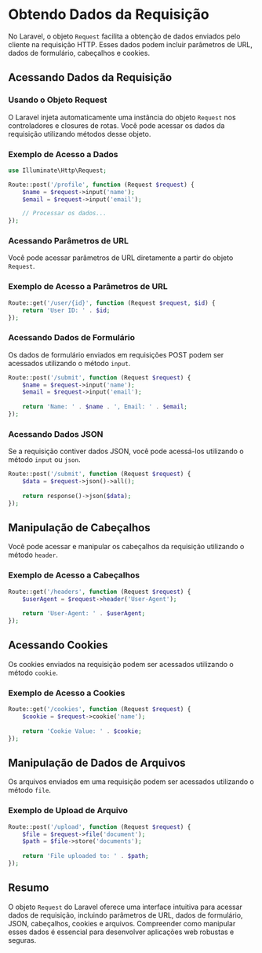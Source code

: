 # Obtendo Dados da Requisição

No Laravel, o objeto `Request` facilita a obtenção de dados enviados pelo cliente na requisição HTTP. Esses dados podem incluir parâmetros de URL, dados de formulário, cabeçalhos e cookies.

## Acessando Dados da Requisição

### Usando o Objeto Request

O Laravel injeta automaticamente uma instância do objeto `Request` nos controladores e closures de rotas. Você pode acessar os dados da requisição utilizando métodos desse objeto.

### Exemplo de Acesso a Dados

```php
use Illuminate\Http\Request;

Route::post('/profile', function (Request $request) {
    $name = $request->input('name');
    $email = $request->input('email');

    // Processar os dados...
});
```

### Acessando Parâmetros de URL

Você pode acessar parâmetros de URL diretamente a partir do objeto `Request`.

### Exemplo de Acesso a Parâmetros de URL

```php
Route::get('/user/{id}', function (Request $request, $id) {
    return 'User ID: ' . $id;
});
```

### Acessando Dados de Formulário

Os dados de formulário enviados em requisições POST podem ser acessados utilizando o método `input`.

```php
Route::post('/submit', function (Request $request) {
    $name = $request->input('name');
    $email = $request->input('email');
    
    return 'Name: ' . $name . ', Email: ' . $email;
});
```

### Acessando Dados JSON

Se a requisição contiver dados JSON, você pode acessá-los utilizando o método `input` ou `json`.

```php
Route::post('/submit', function (Request $request) {
    $data = $request->json()->all();
    
    return response()->json($data);
});
```

## Manipulação de Cabeçalhos

Você pode acessar e manipular os cabeçalhos da requisição utilizando o método `header`.

### Exemplo de Acesso a Cabeçalhos

```php
Route::get('/headers', function (Request $request) {
    $userAgent = $request->header('User-Agent');
    
    return 'User-Agent: ' . $userAgent;
});
```

## Acessando Cookies

Os cookies enviados na requisição podem ser acessados utilizando o método `cookie`.

### Exemplo de Acesso a Cookies

```php
Route::get('/cookies', function (Request $request) {
    $cookie = $request->cookie('name');
    
    return 'Cookie Value: ' . $cookie;
});
```

## Manipulação de Dados de Arquivos

Os arquivos enviados em uma requisição podem ser acessados utilizando o método `file`.

### Exemplo de Upload de Arquivo

```php
Route::post('/upload', function (Request $request) {
    $file = $request->file('document');
    $path = $file->store('documents');
    
    return 'File uploaded to: ' . $path;
});
```

## Resumo

O objeto `Request` do Laravel oferece uma interface intuitiva para acessar dados de requisição, incluindo parâmetros de URL, dados de formulário, JSON, cabeçalhos, cookies e arquivos. Compreender como manipular esses dados é essencial para desenvolver aplicações web robustas e seguras.
